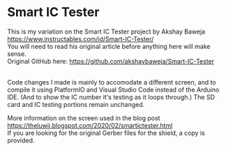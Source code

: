 # Smart IC Tester
This is my variation on the Smart IC Tester project by Akshay Baweja https://www.instructables.com/id/Smart-IC-Tester/
<br>
You will need to read his original article before anything here will make sense. <br>
Original GitHub here: https://github.com/akshaybaweja/Smart-IC-Tester<br>
<br>

Code changes I made is mainly to accomodate a different screen, and to compile it using PlatformIO and Visual Studio Code instead of the Arduino IDE. (And to show the IC number it's testing as it loops through.) The SD card and IC testing portions remain unchanged.</p>
More information on the screen used in the blog post https://theluwii.blogspot.com/2020/02/smartictester.html <br>
If you are looking for the original Gerber files for the shield, a copy is provided.
